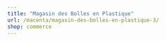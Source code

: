 ```yaml
---
title: "Magasin des Bolles en Plastique"
url: /macenta/magasin-des-bolles-en-plastique-3/
shop: commerce
---
```

